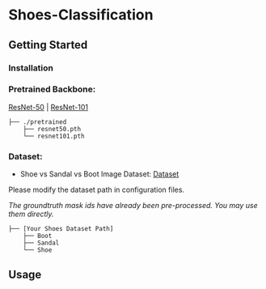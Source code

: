 # Shoes-Classification
## Getting Started

### Installation


### Pretrained Backbone:

[ResNet-50](https://drive.google.com/file/d/1mqUrqFvTQ0k5QEotk4oiOFyP6B9dVZXS/view?usp=sharing) | [ResNet-101](https://drive.google.com/file/d/1Rx0legsMolCWENpfvE2jUScT3ogalMO8/view?usp=sharing)

```
├── ./pretrained
    ├── resnet50.pth
    └── resnet101.pth
```

### Dataset:

- Shoe vs Sandal vs Boot Image Dataset: [Dataset](https://www.kaggle.com/datasets/hasibalmuzdadid/shoe-vs-sandal-vs-boot-dataset-15k-images) 

Please modify the dataset path in configuration files.

*The groundtruth mask ids have already been pre-processed. You may use them directly.*

```
├── [Your Shoes Dataset Path]
    ├── Boot
    ├── Sandal
    └── Shoe
```

## Usage
